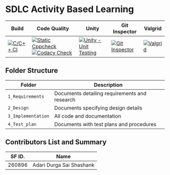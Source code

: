 # SDLC Activity Based Learning


Build | Code Quality | Unity | Git Inspector | Valgrid
------|----------|-------|--------------|--------
[![C/C++ CI](https://github.com/adarishashank/AppliedSDLC/actions/workflows/cppcheck.yml/badge.svg)](https://github.com/adarishashank/AppliedSDLC/actions/workflows/cppcheck.yml) | [![Static Cppcheck](https://github.com/adarishashank/AppliedSDLC/actions/workflows/c-build.yml/badge.svg)](https://github.com/adarishashank/AppliedSDLC/actions/workflows/c-build.yml) [![Codacy Check](https://app.codacy.com/gh/adarishashank/AppliedSDLC/dashboard?branch=main=Badge_Grade/badge.svg)](https://app.codacy.com/gh/adarishashank/AppliedSDLC/dashboard?branch=main=Badge_Grade)| [![Unity - Unit Testing](https://github.com/adarishashank/AppliedSDLC/actions/workflows/unity@test.yml/badge.svg)](https://github.com/adarishashank/AppliedSDLC/actions/workflows/unity@test.yml)| [![Git Inspector](https://github.com/adarishashank/AppliedSDLC/actions/workflows/gitinspector.yml/badge.svg)](https://github.com/adarishashank/AppliedSDLC/actions/workflows/gitinspector.yml) | [![Valgrid](https://github.com/adarishashank/AppliedSDLC/actions/workflows/Valgrid@test.yml/badge.svg)](https://github.com/adarishashank/AppliedSDLC/actions/workflows/Valgrid@test.yml)


## Folder Structure
Folder             | Description
-------------------| -----------------------------------------
`1_Requirements`   | Documents detailing requirements and research
`2_Design`         | Documents specifying design details
`3_Implementation` | All code and documentation
`4_Test_plan`      | Documents with test plans and procedures

## Contributors List and Summary

| SF ID. | Name |
| ------ | ---- |
| 260896 | Adari Durga Sai Shashank |
  


